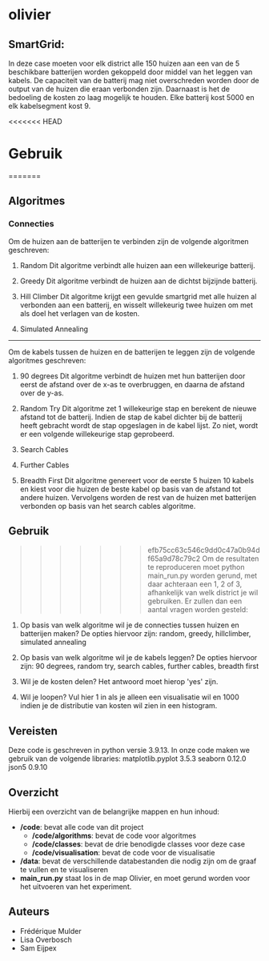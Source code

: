 # olivier

## SmartGrid:

In deze case moeten voor elk district alle 150 huizen aan een van de 5 beschikbare batterijen worden gekoppeld door middel van het leggen van kabels. De capaciteit van de batterij mag niet overschreden worden door de output van de huizen die eraan verbonden zijn. Daarnaast is het de bedoeling de kosten zo laag mogelijk te houden. Elke batterij kost 5000 en elk kabelsegment kost 9.

<<<<<<< HEAD
# Gebruik
=======
## Algoritmes
### Connecties
Om de huizen aan de batterijen te verbinden zijn de volgende algoritmen geschreven:
1. Random
Dit algoritme verbindt alle huizen aan een willekeurige batterij.

2. Greedy
Dit algoritme verbindt de huizen aan de dichtst bijzijnde batterij.

3. Hill Climber
Dit algoritme krijgt een gevulde smartgrid met alle huizen al verbonden aan een batterij, en wisselt willekeurig twee huizen om met als doel het verlagen van de kosten.

4. Simulated Annealing
---

Om de kabels tussen de huizen en de batterijen te leggen zijn de volgende algoritmes geschreven:
1. 90 degrees
Dit algoritme verbindt de huizen met hun batterijen door eerst de afstand over de x-as te overbruggen, en daarna de afstand over de y-as.

2. Random Try
Dit algoritme zet 1 willekeurige stap en berekent de nieuwe afstand tot de batterij. Indien de stap de kabel dichter bij de batterij heeft gebracht wordt de stap opgeslagen in de kabel lijst. Zo niet, wordt er een volgende willekeurige stap geprobeerd.

3. Search Cables

4. Further Cables

5. Breadth First
Dit algoritme genereert voor de eerste 5 huizen 10 kabels en kiest voor die huizen de beste kabel op basis van de afstand tot andere huizen. Vervolgens worden de rest van de huizen met batterijen verbonden op basis van het search cables algoritme.



## Gebruik
>>>>>>> efb75cc63c546c9dd0c47a0b94df65a9d78c79c2
Om de resultaten te reproduceren moet python main_run.py worden gerund, met daar achteraan een 1, 2 of 3, afhankelijk van welk district je wil gebruiken.
Er zullen dan een aantal vragen worden gesteld:
1. Op basis van welk algoritme wil je de connecties tussen huizen en batterijen maken?
De opties hiervoor zijn: random, greedy, hillclimber, simulated annealing

2. Op basis van welk algoritme wil je de kabels leggen?
De opties hiervoor zijn: 90 degrees, random try, search cables,  further cables, breadth first

3. Wil je de kosten delen?
Het antwoord moet hierop 'yes' zijn.

4. Wil je loopen?
Vul hier 1 in als je alleen een visualisatie wil en 1000 indien je de distributie van kosten wil zien in een histogram.

## Vereisten
Deze code is geschreven in python versie 3.9.13. In onze code maken we gebruik van de volgende libraries:
matplotlib.pyplot 3.5.3
seaborn 0.12.0
json5 0.9.10

## Overzicht
Hierbij een overzicht van de belangrijke mappen en hun inhoud:

- **/code**: bevat alle code van dit project
  - **/code/algorithms**: bevat de code voor algoritmes
  - **/code/classes**: bevat de drie benodigde classes voor deze case
  - **/code/visualisation**: bevat de code voor de visualisatie
- **/data**: bevat de verschillende databestanden die nodig zijn om de graaf te vullen en te visualiseren
- **main_run.py** staat los in de map Olivier, en moet gerund worden voor het uitvoeren van het experiment.

## Auteurs
- Frédérique Mulder
- Lisa Overbosch
- Sam Eijpex
